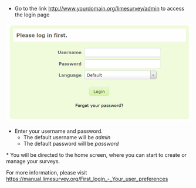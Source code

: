 * Go to the link http://www.yourdomain.org/limesurvey/admin to access the login page

<!--Make sure to change the URL to match the location of the picture on the server-->
<!--<div>
	<img src="http://csserver.beloit.edu/~roehln/daux.io-master/img/login.png" />
</div>-->

![Login](../img/login.png)

* Enter your username and password.
	* The default username will be _admin_
	* The default password will be _password_

<p></p>
* You will be directed to the home screen, where you can start to create or manage your surveys.

<br />

For more information, please visit https://manual.limesurvey.org/First_login_-_Your_user_preferences
